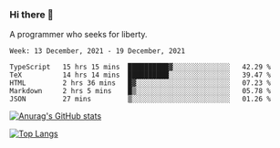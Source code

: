 ### Hi there 👋

<!--
**shejialuo/shejialuo** is a ✨ _special_ ✨ repository because its `README.md` (this file) appears on your GitHub profile.

Here are some ideas to get you started:

- 🔭 I’m currently working on ...
- 🌱 I’m currently learning ...
- 👯 I’m looking to collaborate on ...
- 🤔 I’m looking for help with ...
- 💬 Ask me about ...
- 📫 How to reach me: ...
- 😄 Pronouns: ...
- ⚡ Fun fact: ...
-->

A programmer who seeks for liberty.

<!--START_SECTION:waka-->
```text
Week: 13 December, 2021 - 19 December, 2021

TypeScript   15 hrs 15 mins  ██████████▓░░░░░░░░░░░░░░   42.29 % 
TeX          14 hrs 14 mins  ██████████░░░░░░░░░░░░░░░   39.47 % 
HTML         2 hrs 36 mins   █▓░░░░░░░░░░░░░░░░░░░░░░░   07.23 % 
Markdown     2 hrs 5 mins    █▒░░░░░░░░░░░░░░░░░░░░░░░   05.78 % 
JSON         27 mins         ▒░░░░░░░░░░░░░░░░░░░░░░░░   01.26 % 
```
<!--END_SECTION:waka-->

[![Anurag's GitHub stats](https://github-readme-stats.vercel.app/api?username=shejialuo&show_icons=true&theme=dracula)](https://github.com/anuraghazra/github-readme-stats)

[![Top Langs](https://github-readme-stats.vercel.app/api/top-langs/?username=shejialuo&layout=compact&hide=javascript,html,css,typescript,tex)](https://github.com/anuraghazra/github-readme-stats)
